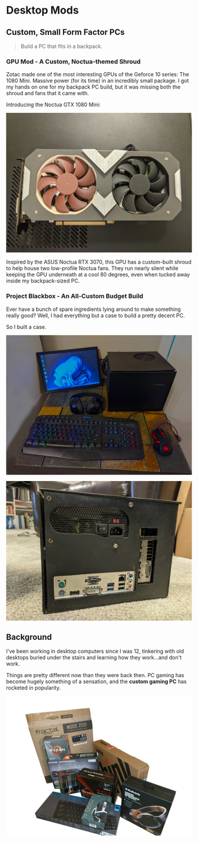 #  Desktop Mods

## Custom, Small Form Factor PCs
> Build a PC that fits in a backpack.

### GPU Mod - A Custom, Noctua-themed Shroud

Zotac made one of the most interesting GPUs of the Geforce 10 series: The 1080 Mini. Massive power (for its time) in an incredibly small package. 
I got my hands on one for my backpack PC build, but it was missing both the shroud and fans that it came with.

Introducing the Noctua GTX 1080 Mini:

![The so-called Noctua GTX 1080 Mini, a Zotac 1080 Mini with a custom-built shroud and Noctua fans to mimic ASUS's Noctua RTX 3070](img/noctua1080.jpg "Noctua GTX 1080 Mini")

Inspired by the ASUS Noctua RTX 3070, this GPU has a custom-built shroud to help house two low-profile Noctua fans. 
They run nearly silent while keeping the GPU underneath at a cool 80 degrees, even when tucked away inside my backpack-sized PC.

### Project Blackbox - An All-Custom Budget Build

Ever have a bunch of spare ingredients lying around to make something really good? Well, I had everything but a case to build a pretty decent PC.

So I built a case.

![Project Blackbox, a hodgepodge of mid-tier components assembled into a custom-built chassis.](img/blackbox.jpg "Project Blackbox")

![Project Blackbox, but the backside this time.](img/blackbox-back.jpg "Back side of Project Blackbox")


## Background

I've been working in desktop computers since I was 12, tinkering with old desktops buried under the stairs and learning how they work...and don't work.

Things are pretty different now than they were back then. PC gaming has become hugely something of a sensation, and the **custom gaming PC** has rocketed in popularity.

![Computer parts, still in boxes, ready for the fun part](img/pc-parts.png "PC Parts")
